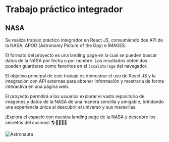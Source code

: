 # Trabajo práctico integrador

## NASA

Se realiza trabajo práctico integrador en React JS, consumiendo dos API de la NASA, APOD (Astronomy Picture of the Day) e IMAGES.

El formato del proyecto es una landing page en la cual se pueden buscar datos de la NASA por fecha o por nombre. Los resultados obtenidos pueden guardarse como favoritos en el `localStorage` del navegador.

El objetivo principal de este trabajo es demostrar el uso de React JS y la integración con API externas para obtener información y mostrarla de forma interactiva en una página web.

El proyecto permitirá a los usuarios explorar el vasto repositorio de imágenes y datos de la NASA de una manera sencilla y amigable, brindando una experiencia única al descubrir el universo y sus maravillas.

¡Explora el espacio con nuestra landing page de la NASA y descubre los secretos del cosmos! 🌎🚀👩‍🚀🔭


![Astronauta](https://images.unsplash.com/photo-1454789548928-9efd52dc4031?ixlib=rb-4.0.3&ixid=M3wxMjA3fDB8MHxwaG90by1wYWdlfHx8fGVufDB8fHx8fA%3D%3D&auto=format&fit=crop&w=880&q=80)
